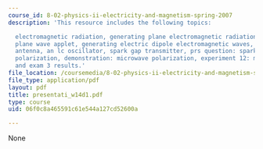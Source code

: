 ```yaml
---
course_id: 8-02-physics-ii-electricity-and-magnetism-spring-2007
description: 'This resource includes the following topics:

  electromagnetic radiation, generating plane electromagnetic radiation, generating
  plane wave applet, generating electric dipole electromagnetic waves, quarter-wavelength
  antenna, an lc oscillator, spark gap transmitter, prs question: spark gap antenna,
  polarization, demonstration: microwave polarization, experiment 12: microwaves,
  and exam 3 results.'
file_location: /coursemedia/8-02-physics-ii-electricity-and-magnetism-spring-2007/06f0c8a465591c61e544a127cd52600a_presentati_w14d1.pdf
file_type: application/pdf
layout: pdf
title: presentati_w14d1.pdf
type: course
uid: 06f0c8a465591c61e544a127cd52600a

---
```

None